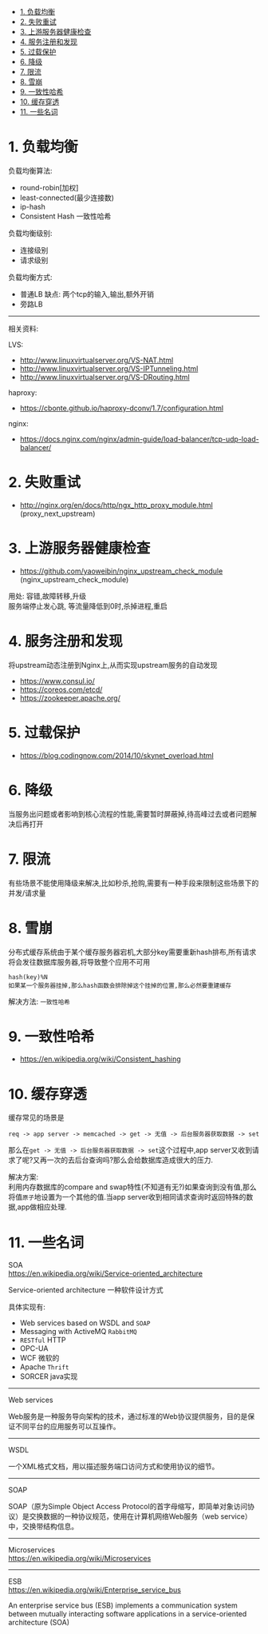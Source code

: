 
<!-- TOC -->

- [1. 负载均衡](#1-负载均衡)
- [2. 失败重试](#2-失败重试)
- [3. 上游服务器健康检查](#3-上游服务器健康检查)
- [4. 服务注册和发现](#4-服务注册和发现)
- [5. 过载保护](#5-过载保护)
- [6. 降级](#6-降级)
- [7. 限流](#7-限流)
- [8. 雪崩](#8-雪崩)
- [9. 一致性哈希](#9-一致性哈希)
- [10. 缓存穿透](#10-缓存穿透)
- [11. 一些名词](#11-一些名词)

<!-- /TOC -->


# 1. 负载均衡

负载均衡算法:
* round-robin[加权]
* least-connected(最少连接数)
* ip-hash
* Consistent Hash 一致性哈希

负载均衡级别:
* 连接级别
* 请求级别

负载均衡方式:
* 普通LB 缺点: 两个tcp的输入,输出,额外开销
* 旁路LB

---
相关资料:

LVS:
* http://www.linuxvirtualserver.org/VS-NAT.html
* http://www.linuxvirtualserver.org/VS-IPTunneling.html
* http://www.linuxvirtualserver.org/VS-DRouting.html

haproxy:
* https://cbonte.github.io/haproxy-dconv/1.7/configuration.html

nginx:
* https://docs.nginx.com/nginx/admin-guide/load-balancer/tcp-udp-load-balancer/


# 2. 失败重试

* http://nginx.org/en/docs/http/ngx_http_proxy_module.html (proxy_next_upstream)

# 3. 上游服务器健康检查

* https://github.com/yaoweibin/nginx_upstream_check_module (nginx_upstream_check_module)

用处: 容错,故障转移,升级  
服务端停止发心跳, 等流量降低到0时,杀掉进程,重启

# 4. 服务注册和发现

将upstream动态注册到Nginx上,从而实现upstream服务的自动发现

* https://www.consul.io/
* https://coreos.com/etcd/ 
* https://zookeeper.apache.org/

# 5. 过载保护

* https://blog.codingnow.com/2014/10/skynet_overload.html



# 6. 降级

当服务出问题或者影响到核心流程的性能,需要暂时屏蔽掉,待高峰过去或者问题解决后再打开


# 7. 限流

有些场景不能使用降级来解决,比如秒杀,抢购,需要有一种手段来限制这些场景下的并发/请求量

# 8. 雪崩

分布式缓存系统由于某个缓存服务器宕机,大部分key需要重新hash排布,所有请求将会发往数据库服务器,将导致整个应用不可用


```
hash(key)%N
如果某一个服务器挂掉,那么hash函数会排除掉这个挂掉的位置,那么必然要重建缓存
```

解决方法: `一致性哈希`

# 9. 一致性哈希

* https://en.wikipedia.org/wiki/Consistent_hashing



# 10. 缓存穿透

缓存常见的场景是
```
req -> app server -> memcached -> get -> 无值 -> 后台服务器获取数据 -> set
```


那么在`get -> 无值 -> 后台服务器获取数据 -> set`这个过程中,app server又收到请求了呢?又再一次的去后台查询吗?那么会给数据库造成很大的压力.

解决方案:  
利用内存数据库的compare and swap特性(不知道有无?)如果查询到没有值,那么将值`原子`地设置为一个其他的值.当app server收到相同请求查询时返回特殊的数据,app做相应处理.

# 11. 一些名词

SOA  
https://en.wikipedia.org/wiki/Service-oriented_architecture

Service-oriented architecture 一种软件设计方式

具体实现有:
* Web services based on WSDL and `SOAP`
* Messaging with ActiveMQ `RabbitMQ`
* `RESTful` HTTP
* OPC-UA
* WCF 微软的
* Apache `Thrift`
* SORCER java实现

---

Web services

Web服务是一种服务导向架构的技术，通过标准的Web协议提供服务，目的是保证不同平台的应用服务可以互操作。

---

WSDL

一个XML格式文档，用以描述服务端口访问方式和使用协议的细节。

---

SOAP

SOAP（原为Simple Object Access Protocol的首字母缩写，即简单对象访问协议）是交换数据的一种协议规范，使用在计算机网络Web服务（web service）中，交换带结构信息。


---

Microservices  
https://en.wikipedia.org/wiki/Microservices

---

ESB  
https://en.wikipedia.org/wiki/Enterprise_service_bus

An enterprise service bus (ESB) implements a communication system between mutually interacting software applications in a service-oriented architecture (SOA)
